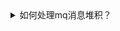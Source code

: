 
<details>
<summary>如何处理mq消息堆积？</summary>
<pre><code>
堆积的影响
1、大量消息堆积待处理
2、磁盘占满
3、数据被丢弃(rabbit超时)

堆积的原因
1、消息的爆炸性产生
2、消费能力的下降
    2.1 消费服务器减少
    2.2 业务处理耗时大量延长
    2.3 业务处理异常，无法正常消费

堆积的处理
从生产端看，可以的话，最好做个限流
从消费端看：
1、针对大量消息堆积
    如果消费耗时可接受，慢慢消费即可；否则，可扩展机器则添加机器或者新增临时topic，原消费者转发到临时topic，使用大量的临时topic消费者消费
2、针对磁盘占满
    在新的服务器上，新增临时topic，转移磁盘压力，继续消费
3、针对消息丢失
    不急的话，夜深人静，程序补发消息

最好还是提前防范，做好硬件和消息系统的健康监控
</code></pre>
</details>
